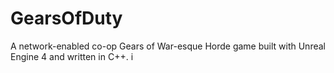 # GearsOfDuty
A network-enabled co-op Gears of War-esque Horde game built with Unreal Engine 4 and written in C++.
i
